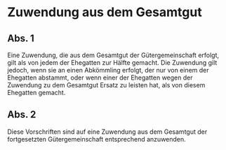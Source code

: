 # Zuwendung aus dem Gesamtgut



## Abs. 1

 Eine Zuwendung, die aus dem Gesamtgut der Gütergemeinschaft erfolgt, gilt als von jedem der Ehegatten zur Hälfte gemacht. Die Zuwendung gilt jedoch, wenn sie an einen Abkömmling erfolgt, der nur von einem der Ehegatten abstammt, oder wenn einer der Ehegatten wegen der Zuwendung zu dem Gesamtgut Ersatz zu leisten hat, als von diesem Ehegatten gemacht.

## Abs. 2

 Diese Vorschriften sind auf eine Zuwendung aus dem Gesamtgut der fortgesetzten Gütergemeinschaft entsprechend anzuwenden. 

